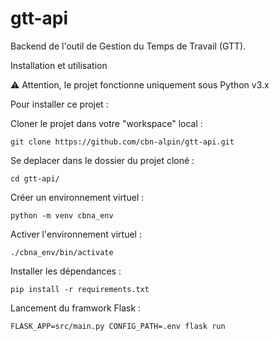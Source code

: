 # gtt-api
Backend de l'outil de Gestion du Temps de Travail (GTT).

Installation et utilisation

⚠️ Attention, le projet fonctionne uniquement sous Python v3.x

Pour installer ce projet :

Cloner le projet dans votre "workspace" local :

    git clone https://github.com/cbn-alpin/gtt-api.git

Se deplacer dans le dossier du projet cloné :

    cd gtt-api/

Créer un environnement virtuel :

    python -m venv cbna_env

Activer l'environnement virtuel :

    ./cbna_env/bin/activate

Installer les dépendances :

    pip install -r requirements.txt


Lancement du framwork Flask :

    FLASK_APP=src/main.py CONFIG_PATH=.env flask run
